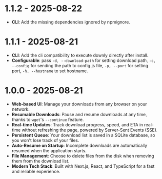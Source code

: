 # 1.1.2 - 2025-08-22
- **CLI**: Add the missing dependencies ignored by npmignore.

# 1.1.1 - 2025-08-21
- **CLI**: Add the cli compatibility to execute downly directly after install.
- **Configurable**: pass `-d, --download-path` for setting download path, `-c, --config` for sending the path to config.js file, `-p, --port` for setting port, `-h, --hostname` to set hostname.

# 1.0.0 - 2025-08-21
- **Web-based UI**: Manage your downloads from any browser on your network.
- **Resumable Downloads**: Pause and resume downloads at any time, thanks to `wget`'s `--continue` feature.
- **Real-time Updates**: Track download progress, speed, and ETA in real-time without refreshing the page, powered by Server-Sent Events (SSE).
- **Persistent Queue**: Your download list is saved in a SQLite database, so you won't lose track of your files.
- **Auto-Resume on Startup**: Incomplete downloads are automatically resumed when the application starts.
- **File Management**: Choose to delete files from the disk when removing them from the download list.
- **Modern Tech Stack**: Built with Next.js, React, and TypeScript for a fast and reliable experience.
